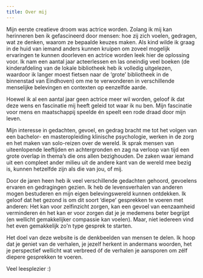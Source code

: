 ```yaml
---
title: Over mij
---
```

Mijn eerste creatieve droom was actrice worden. Zolang ik mij kan herinneren ben ik gefascineerd door mensen: hoe zij zich voelen, gedragen, wat ze denken, waarom ze bepaalde keuzes maken. Als kind wilde ik graag in de huid van iemand anders kunnen kruipen om zoveel mogelijk ervaringen te kunnen doorleven en actrice worden leek hier de oplossing voor. Ik nam een aantal jaar acteerlessen en las oneindig veel boeken (de kinderafdeling van de lokale bibliotheek heb ik volledig uitgelezen, waardoor ik langer moest fietsen naar de ‘grote’ bibliotheek in de binnenstad van Eindhoven) om me te verwonderen in verschillende menselijke belevingen en contexten op eenzelfde aarde. 

Hoewel ik al een aantal jaar geen actrice meer wil worden, geloof ik dat deze wens en fascinatie mij heeft geleid tot waar ik nu ben. Mijn fascinatie voor mens en maatschappij speelde én speelt een rode draad door mijn leven. 

Mijn interesse in gedachten, gevoel, en gedrag bracht me tot het volgen van een bachelor- en masteropleiding klinische psychologie, werken in de zorg en het maken van solo-reizen over de wereld. Ik sprak mensen van uiteenlopende leeftijden en achtergronden en zag na verloop van tijd een grote overlap in thema’s die ons allen bezighouden. De zaken waar iemand uit een compleet ander milieu uit de andere kant van de wereld mee bezig is, kunnen hetzelfde zijn als die van jou, of mij. 

Door de jaren heen heb ik veel verschillende gedachten gehoord, gevoelens ervaren en gedragingen gezien. Ik heb de levensverhalen van anderen mogen bestuderen en mijn eigen belevingswereld kunnen ontdekken. Ik geloof dat het gezond is om dit soort ‘diepe’ gesprekken te voeren met anderen: Het kan voor zelfinzicht zorgen, kan een gevoel van eenzaamheid verminderen én het kan er voor zorgen dat je je medemens beter begrijpt (en wellicht gemakkelijker compassie kan voelen). Maar, niet iedereen vind het even gemakkelijk zo'n type gesprek te starten. 

Het doel van deze website is de denkbeelden van mensen te delen. Ik hoop dat je geniet van de verhalen, je jezelf herkent in andermans woorden, het je perspectief wellicht wat verbreed óf de verhalen je aansporen om zélf diepere gesprekken te voeren.

Veel leesplezier :)
